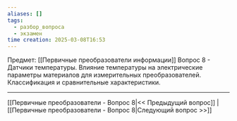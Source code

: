 ```yaml
---
aliases: []
tags:
  - разбор_вопроса
  - экзамен
time creation: 2025-03-08T16:53
---
```

Предмет: [[Первичные преобразователи информации]]
Вопрос 8 - Датчики температуры. Влияние температуры на электрические параметры материалов для измерительных преобразователей. Классификация и сравнительные характеристики.

---
[[Первичные преобразователи - Вопрос 8|<< Предыдущий вопрос]] | [[Первичные преобразователи - Вопрос 8|Следующий вопрос >>]]